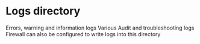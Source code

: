 
# Logs directory

Errors, warning and information logs
Various Audit and troubleshooting logs
Firewall can also be configured to write logs into this directory
